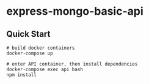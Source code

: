 # express-mongo-basic-api

## Quick Start

```
# build docker containers
docker-compose up

# enter API container, then install dependencies
docker-compose exec api bash
npm install
```